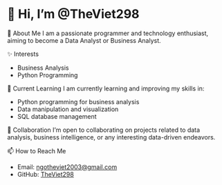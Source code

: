 # 👋 Hi, I’m @TheViet298

👀 About Me
I am a passionate programmer and technology enthusiast, aiming to become a Data Analyst or Business Analyst.

✨ Interests
- Business Analysis
- Python Programming

🌱 Current Learning
I am currently learning and improving my skills in:
- Python programming for business analysis
- Data manipulation and visualization
- SQL database management

💞️ Collaboration
I’m open to collaborating on projects related to data analysis, business intelligence, or any interesting data-driven endeavors.

📫 How to Reach Me
- Email: [ngotheviet2003@gmail.com](mailto:ngotheviet2003@gmail.com)
- GitHub: [TheViet298](https://github.com/TheViet298)

<!---
TheViet298/TheViet298 is a ✨ special ✨ repository because its `README.md` (this file) appears on your GitHub profile.
You can click the Preview link to take a look at your changes.
--->
